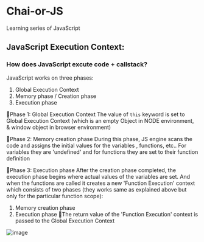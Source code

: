 # Chai-or-JS
Learning series of JavaScript

## JavaScript Execution Context:
### How does JavaScript excute code + callstack?
JavaScript works on three phases:
1. Global Execution Context
2. Memory phase / Creation phase
3. Execution phase

🔵Phase 1: Global Execution Context
The value of `this` keyword is set to Global Execution Context (which is an empty Object in NODE environment, & window object in browser environment)

🔵Phase 2: Memory creation phase
During this phase, JS engine scans the code and assigns the initial values for the variables , functions, etc.. For variables they are 'undefined' and for functions they are set to their function definition

🔵Phase 3: Execution phase
After the creation phase completed, the execution phase begins where actual values of the variables are set. And when the functions are called it creates a new 'Function Execution' context which consists of two phases (they works same as explained above but only for the particular function scope):
1. Memory creation phase 
2. Execution phase 
📝The return value of the 'Function Execution' context is passed to the Global Execution Context

![image](https://github.com/user-attachments/assets/c3f4e289-81bd-4e4d-bc7a-e5fac3aaccde)



